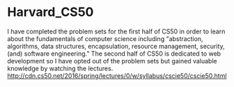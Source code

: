 # Harvard_CS50

I have completed the problem sets for the first half of CS50 in order to learn about the fundamentals of computer science including "abstraction, algorithms, data structures, encapsulation, resource management, security, (and) software engineering." The second half of CS50 is dedicated to web development so I have opted out of the problem sets but gained valuable knowledge by watching the lectures.
http://cdn.cs50.net/2016/spring/lectures/0/w/syllabus/cscie50/cscie50.html
